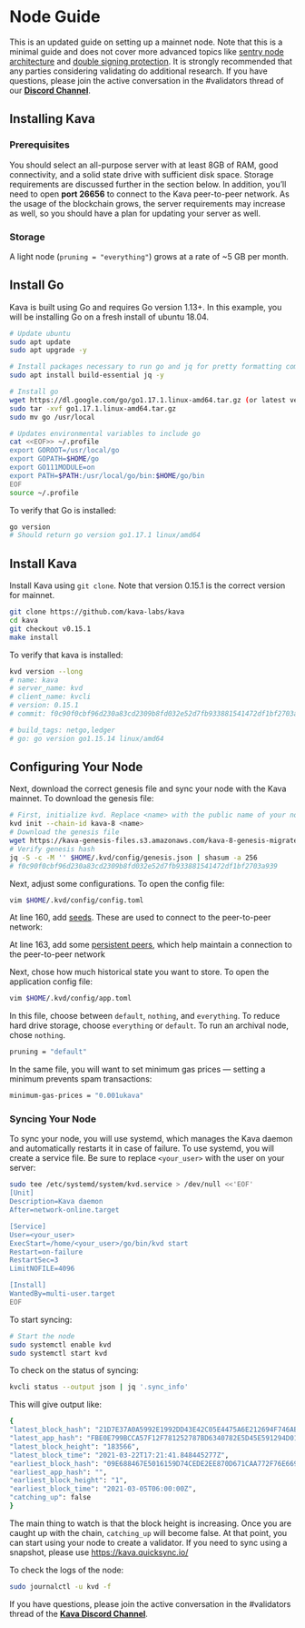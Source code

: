 # Node Guide

This is an updated guide on setting up a mainnet node. Note that this is a minimal guide and does not cover more advanced topics like [sentry node architecture](https://github.com/stakefish/cosmos-validator-design) and [double signing protection](https://github.com/tendermint/tmkms). It is strongly recommended that any parties considering validating do additional research.  If you have questions, please join the active conversation in the #validators thread of our [__Discord Channel__](https://discord.com/invite/kQzh3Uv).

## Installing Kava

### Prerequisites
You should select an all-purpose server with at least 8GB of RAM, good connectivity, and a solid state drive with sufficient disk space. Storage requirements are discussed further in the section below. In addition, you’ll need to open **port 26656** to connect to the Kava peer-to-peer network. As the usage of the blockchain grows, the server requirements may increase as well, so you should have a plan for updating your server as well.

### Storage
A light node (`pruning = "everything"`) grows at a rate of ~5 GB per month.

## Install Go
Kava is built using Go and requires Go version 1.13+. In this example, you will be installing Go on a fresh install of ubuntu 18.04.

```bash
# Update ubuntu
sudo apt update
sudo apt upgrade -y

# Install packages necessary to run go and jq for pretty formatting command line outputs
sudo apt install build-essential jq -y

# Install go
wget https://dl.google.com/go/go1.17.1.linux-amd64.tar.gz (or latest version at https://golang.org/dl/)
sudo tar -xvf go1.17.1.linux-amd64.tar.gz
sudo mv go /usr/local

# Updates environmental variables to include go
cat <<EOF>> ~/.profile
export GOROOT=/usr/local/go
export GOPATH=$HOME/go
export GO111MODULE=on
export PATH=$PATH:/usr/local/go/bin:$HOME/go/bin
EOF
source ~/.profile
```
To verify that Go is installed:
```bash
go version
# Should return go version go1.17.1 linux/amd64
```

## Install Kava
Install Kava using `git clone`. Note that version 0.15.1 is the correct version for mainnet.

```bash
git clone https://github.com/kava-labs/kava
cd kava
git checkout v0.15.1
make install
```
To verify that kava is installed:
```bash
kvd version --long
# name: kava
# server_name: kvd
# client_name: kvcli
# version: 0.15.1
# commit: f0c90f0cbf96d230a83cd2309b8fd032e52d7fb933881541472df1bf2703a939

# build_tags: netgo,ledger
# go: go version go1.15.14 linux/amd64
```

## Configuring Your Node
Next, download the correct genesis file and sync your node with the Kava mainnet. To download the genesis file:
```bash
# First, initialize kvd. Replace <name> with the public name of your node
kvd init --chain-id kava-8 <name>
# Download the genesis file
wget https://kava-genesis-files.s3.amazonaws.com/kava-8-genesis-migrated-from-block-1878508.json -O ~/.kvd/config/genesis.json
# Verify genesis hash
jq -S -c -M '' $HOME/.kvd/config/genesis.json | shasum -a 256
# f0c90f0cbf96d230a83cd2309b8fd032e52d7fb933881541472df1bf2703a939
```
Next,  adjust some configurations. To open the config file:
```bash
vim $HOME/.kvd/config/config.toml
```
At line 160, add [seeds](https://docs.google.com/spreadsheets/d/1TWsD2lMi1idkPI6W9xFCn5W64x75yn9PDjvQaJVkIRk/edit?usp=sharing). These are used to connect to the peer-to-peer network:

At line 163, add some [persistent peers](https://docs.google.com/spreadsheets/d/1TWsD2lMi1idkPI6W9xFCn5W64x75yn9PDjvQaJVkIRk/edit?usp=sharing), which help maintain a connection to the peer-to-peer network


Next, chose how much historical state you want to store. To open the application config file:
```bash
vim $HOME/.kvd/config/app.toml
```
In this file, choose between `default`, `nothing`, and `everything`. To reduce hard drive storage, choose `everything` or `default`. To run an archival node, chose `nothing`.
```bash
pruning = "default"
```
In the same file, you will want to set minimum gas prices — setting a minimum prevents spam transactions:
```bash
minimum-gas-prices = "0.001ukava"
```
### Syncing Your Node
To sync your node, you will use systemd, which manages the Kava daemon and automatically restarts it in case of failure. To use systemd, you will create a service file. Be sure to replace `<your_user>` with the user on your server:
```bash
sudo tee /etc/systemd/system/kvd.service > /dev/null <<'EOF'
[Unit]
Description=Kava daemon
After=network-online.target

[Service]
User=<your_user>
ExecStart=/home/<your_user>/go/bin/kvd start
Restart=on-failure
RestartSec=3
LimitNOFILE=4096

[Install]
WantedBy=multi-user.target
EOF
```
To start syncing:
```bash
# Start the node
sudo systemctl enable kvd
sudo systemctl start kvd
```
To check on the status of syncing:
```bash
kvcli status --output json | jq '.sync_info'
```
This will give output like:
```bash
{
"latest_block_hash": "21D7E37A0A5992E1992DD43E42C05E4475A6E212694F746ABEE132267067847D",
"latest_app_hash": "FBE0E799BCCA57F12F781252787BD6340782E5D45E591294D01269F481B128AC",
"latest_block_height": "183566",
"latest_block_time": "2021-03-22T17:21:41.848445277Z",
"earliest_block_hash": "09E688467E5016159D74CEDE2EE870D671CAA772F76E6697AEEB685A398ACB08",
"earliest_app_hash": "",
"earliest_block_height": "1",
"earliest_block_time": "2021-03-05T06:00:00Z",
"catching_up": false
}
```
The main thing to watch is that the block height is increasing. Once you are caught up with the chain, `catching_up` will become false. At that point, you can start using your node to create a validator. If you need to sync using a snapshot, please use https://kava.quicksync.io/

To check the logs of the node:
```bash
sudo journalctl -u kvd -f
```

If you have questions, please join the active conversation in the #validators thread of the [__Kava Discord Channel__](https://discord.com/invite/kQzh3Uv).
